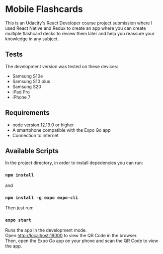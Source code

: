 # Mobile Flashcards

This is an Udacity's React Developer course project submission where I used React Native and Redux to create an app where you can create multiple flashcard decks to review them later and help you reassure your knowledge in any subject. 

## Tests

The development version was tested on these devices:

* Samsung S10e
* Samsung S10 plus
* Samsung S20
* iPad Pro
* iPhone 7

## Requirements

* node version 12.19.0 or higher
* A smartphone compatible with the Expo Go app
* Connection to internet

## Available Scripts

In the project directory, in order to install depedencies you can run:

### `npm install`

and

### `npm install -g expo expo-cli`

Then just run:

### `expo start`

Runs the app in the development mode.\
Open [http://localhost:19000](http://localhost:19000) to view the QR Code in the browser.\
Then, open the Expo Go app on your phone and scan the QR Code to view the app.
